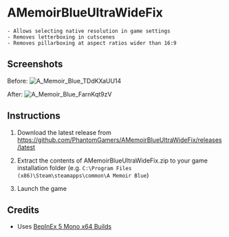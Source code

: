 # AMemoirBlueUltraWideFix

    - Allows selecting native resolution in game settings
    - Removes letterboxing in cutscenes
    - Removes pillarboxing at aspect ratios wider than 16:9

## Screenshots

Before:
![A_Memoir_Blue_TDdKXaUU14](https://user-images.githubusercontent.com/844685/160024252-6a456a3f-43fd-4e75-a8a1-90a2962c1345.jpg)

After:
![A_Memoir_Blue_FarnKqt9zV](https://user-images.githubusercontent.com/844685/160024256-cf6f23f2-38ad-4193-8652-c060d775d51e.jpg)

## Instructions

1. Download the latest release from <https://github.com/PhantomGamers/AMemoirBlueUltraWideFix/releases/latest>

2. Extract the contents of AMemoirBlueUltraWideFix.zip to your game installation folder (e.g. `C:\Program Files (x86)\Steam\steamapps\common\A Memoir Blue`)

3. Launch the game

## Credits

- Uses [BepInEx 5 Mono x64 Builds](https://github.com/BepInEx/BepInEx)
